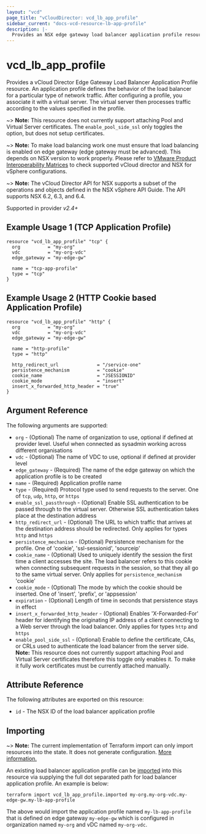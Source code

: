 ```yaml
---
layout: "vcd"
page_title: "vCloudDirector: vcd_lb_app_profile"
sidebar_current: "docs-vcd-resource-lb-app-profile"
description: |-
  Provides an NSX edge gateway load balancer application profile resource.
---
```


# vcd\_lb\_app\_profile

Provides a vCloud Director Edge Gateway Load Balancer Application Profile resource. An application
profile defines the behavior of the load balancer for a particular type of network traffic. After
configuring a profile, you associate it with a virtual server. The virtual server then processes
traffic according to the values specified in the profile.

~> **Note:** This resource does not currently support attaching  Pool and Virtual
Server certificates. The `enable_pool_side_ssl` only toggles the option, but does not setup
certificates.

~> **Note:** To make load balancing work one must ensure that load balancing is enabled on edge
gateway (edge gateway must be advanced).
This depends on NSX version to work properly. Please refer to [VMware Product Interoperability
Matrices](https://www.vmware.com/resources/compatibility/sim/interop_matrix.php#interop&29=&93=) 
to check supported vCloud director and NSX for vSphere configurations.

~> **Note:** The vCloud Director API for NSX supports a subset of the operations and objects defined
in the NSX vSphere API Guide. The API supports NSX 6.2, 6.3, and 6.4.

Supported in provider *v2.4+*

## Example Usage 1 (TCP Application Profile)

```hcl
resource "vcd_lb_app_profile" "tcp" {
  org          = "my-org"
  vdc          = "my-org-vdc"
  edge_gateway = "my-edge-gw"

  name = "tcp-app-profile"
  type = "tcp"
}
```

## Example Usage 2 (HTTP Cookie based Application Profile)

```hcl
resource "vcd_lb_app_profile" "http" {
  org          = "my-org"
  vdc          = "my-org-vdc"
  edge_gateway = "my-edge-gw"

  name = "http-profile"
  type = "http"

  http_redirect_url              = "/service-one"
  persistence_mechanism          = "cookie"
  cookie_name                    = "JSESSIONID"
  cookie_mode                    = "insert"
  insert_x_forwarded_http_header = "true"
}
```

## Argument Reference

The following arguments are supported:

* `org` - (Optional) The name of organization to use, optional if defined at provider level. Useful when connected as sysadmin working across different organisations
* `vdc` - (Optional) The name of VDC to use, optional if defined at provider level
* `edge_gateway` - (Required) The name of the edge gateway on which the application profile is to be created
* `name` - (Required) Application profile name
* `type` - (Required) Protocol type used to send requests to the server. One of `tcp`, `udp`,
`http`, or `https`
* `enable_ssl_passthrough` - (Optional) Enable SSL authentication to be passed through to the
virtual server. Otherwise SSL authentication takes place at the destination address
* `http_redirect_url` - (Optional) The URL to which traffic that arrives at the destination address
should be redirected. Only applies for types `http` and `https`
* `persistence_mechanism` - (Optional) Persistence mechanism for the profile. One of 'cookie',
'ssl-sessionid', 'sourceip'
* `cookie_name` - (Optional) Used to uniquely identify the session the first time a client accesses
the site. The load balancer refers to this cookie when connecting subsequent requests in the
session, so that they all go to the same virtual server. Only applies for
`persistence_mechanism` 'cookie'
* `cookie_mode` - (Optional) The mode by which the cookie should be inserted. One of 'insert', 
'prefix', or 'appsession'
* `expiration` - (Optional) Length of time in seconds that persistence stays in effect
* `insert_x_forwarded_http_header` - (Optional) Enables 'X-Forwarded-For' header for identifying
the originating IP address of a client connecting to a Web server through the load balancer.
Only applies for types `http` and `https`
* `enable_pool_side_ssl` - (Optional) Enable to define the certificate, CAs, or CRLs used to
authenticate the load balancer from the server side. **Note:** This resource does not currently
support attaching Pool and Virtual Server certificates therefore this toggle only enables it. To
make it fully work certificates must be currently attached manually.

## Attribute Reference

The following attributes are exported on this resource:

* `id` - The NSX ID of the load balancer application profile

## Importing

~> **Note:** The current implementation of Terraform import can only import resources into the state.
It does not generate configuration. [More information.](https://www.terraform.io/docs/import/)

An existing load balancer application profile can be [imported][docs-import] into this resource
via supplying the full dot separated path for load balancer application profile. An example is
below:

[docs-import]: https://www.terraform.io/docs/import/

```
terraform import vcd_lb_app_profile.imported my-org.my-org-vdc.my-edge-gw.my-lb-app-profile
```

The above would import the application profile named `my-lb-app-profile` that is defined on edge
gateway `my-edge-gw` which is configured in organization named `my-org` and vDC named `my-org-vdc`.

